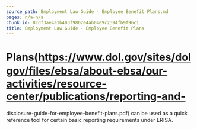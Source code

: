 ```yaml
---
source_path: Employment Law Guide - Employee Benefit Plans.md
pages: n/a-n/a
chunk_id: 8cdf3ae4a1b403f9807e4ab04e9c2394fb9f96c1
title: Employment Law Guide - Employee Benefit Plans
---
```

# Plans(https://www.dol.gov/sites/dolgov/ﬁles/ebsa/about-ebsa/our-activities/resource-center/publications/reporting-and-

disclosure-guide-for-employee-beneﬁt-plans.pdf) can be used as a quick reference tool for certain basic reporting requirements under ERISA.
